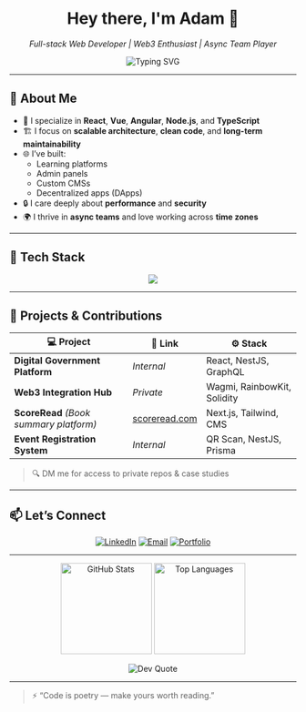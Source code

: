 <h1 align="center">Hey there, I'm Adam 👋</h1>

<p align="center">
  <em>Full-stack Web Developer | Web3 Enthusiast | Async Team Player</em>
</p>

<p align="center">
  <img src="https://readme-typing-svg.herokuapp.com?font=Fira+Code&size=22&pause=1000&center=true&vCenter=true&width=435&lines=Clean+Code+%E2%9C%94;Scalable+Architecture+%E2%9C%94;Web3+Integrations+%E2%9C%94;Let%E2%80%99s+build+something+awesome+%F0%9F%9A%80" alt="Typing SVG" />
</p>

---

## 🚀 About Me

- 🔧 I specialize in **React**, **Vue**, **Angular**, **Node.js**, and **TypeScript**  
- 🏗️ I focus on **scalable architecture**, **clean code**, and **long-term maintainability**
- 🌐 I’ve built:
  - Learning platforms
  - Admin panels
  - Custom CMSs
  - Decentralized apps (DApps)
- 🔒 I care deeply about **performance** and **security**
- 🌍 I thrive in **async teams** and love working across **time zones**

---

## 🧰 Tech Stack

<p align="center">
  <img src="https://skillicons.dev/icons?i=ts,js,react,nextjs,nodejs,nestjs,java,vue,angular,tailwind,figma,postgres,mongodb,solidity" />
</p>

---

## 📂 Projects & Contributions

| 💻 Project | 🔗 Link | ⚙️ Stack |
|-----------|--------|----------|
| **Digital Government Platform** | _Internal_ | React, NestJS, GraphQL |
| **Web3 Integration Hub** | _Private_ | Wagmi, RainbowKit, Solidity |
| **ScoreRead** *(Book summary platform)* | [scoreread.com](https://scoreread.com) | Next.js, Tailwind, CMS |
| **Event Registration System** | _Internal_ | QR Scan, NestJS, Prisma |

> 🔍 DM me for access to private repos & case studies

---

## 📫 Let’s Connect

<p align="center">
  <a href="https://www.linkedin.com/in/ros-sopheak-adam-46ba5723a" target="_blank"><img alt="LinkedIn" src="https://img.shields.io/badge/LinkedIn-blue?logo=linkedin&style=for-the-badge" /></a>
  <a href="mailto:adaminiature@gmail.com"><img alt="Email" src="https://img.shields.io/badge/Email-D14836?style=for-the-badge&logo=gmail&logoColor=white" /></a>
  <a href="https://a-thedeveloper.vercel.app" target="_blank"><img alt="Portfolio" src="https://img.shields.io/badge/Visit-ScoreRead.com-%23007acc?style=for-the-badge&logo=vercel" /></a>
</p>

---

<p align="center">
  <img src="https://github-readme-stats.vercel.app/api?username=adamreaksmey&show_icons=true&theme=react" alt="GitHub Stats" height="160" />
  <img src="https://github-readme-stats.vercel.app/api/top-langs/?username=adamreaksmey&layout=compact&theme=react" alt="Top Languages" height="160" />
</p>

<p align="center">
  <img src="https://quotes-github-readme.vercel.app/api?type=horizontal&theme=radical" alt="Dev Quote">
</p>

---

> ⚡ “Code is poetry — make yours worth reading.”

